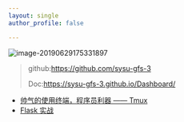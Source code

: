 ```yaml
---
layout: single
author_profile: false

---
```


![image-20190629175331897](../img/logo.png)

>github:https://github.com/sysu-gfs-3
>
>Doc:https://sysu-gfs-3.github.io/Dashboard/



- [帅气的使用终端，程序员利器 —— Tmux](../Tmux)
- [Flask 实战](../Flask)
